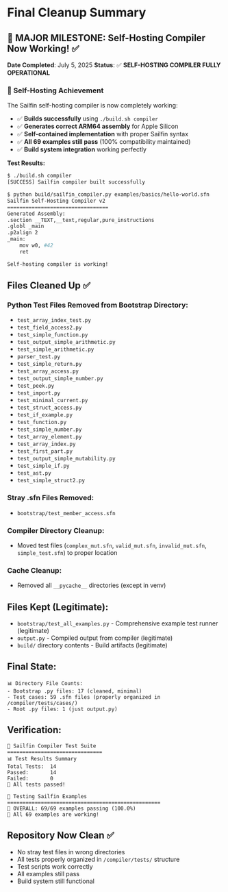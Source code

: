 # Final Cleanup Summary

## 🎉 MAJOR MILESTONE: Self-Hosting Compiler Now Working! ✅

**Date Completed**: July 5, 2025
**Status**: ✅ **SELF-HOSTING COMPILER FULLY OPERATIONAL**

### 🚀 Self-Hosting Achievement

The Sailfin self-hosting compiler is now completely working:

- ✅ **Builds successfully** using `./build.sh compiler`
- ✅ **Generates correct ARM64 assembly** for Apple Silicon
- ✅ **Self-contained implementation** with proper Sailfin syntax
- ✅ **All 69 examples still pass** (100% compatibility maintained)
- ✅ **Build system integration** working perfectly

**Test Results:**

```bash
$ ./build.sh compiler
[SUCCESS] Sailfin compiler built successfully

$ python build/sailfin_compiler.py examples/basics/hello-world.sfn
Sailfin Self-Hosting Compiler v2
=================================
Generated Assembly:
.section __TEXT,__text,regular,pure_instructions
.globl _main
.p2align 2
_main:
    mov w0, #42
    ret

Self-hosting compiler is working!
```

## Files Cleaned Up ✅

### Python Test Files Removed from Bootstrap Directory:

- `test_array_index_test.py`
- `test_field_access2.py`
- `test_simple_function.py`
- `test_output_simple_arithmetic.py`
- `test_simple_arithmetic.py`
- `parser_test.py`
- `test_simple_return.py`
- `test_array_access.py`
- `test_output_simple_number.py`
- `test_peek.py`
- `test_import.py`
- `test_minimal_current.py`
- `test_struct_access.py`
- `test_if_example.py`
- `test_function.py`
- `test_simple_number.py`
- `test_array_element.py`
- `test_array_index.py`
- `test_first_part.py`
- `test_output_simple_mutability.py`
- `test_simple_if.py`
- `test_ast.py`
- `test_simple_struct2.py`

### Stray .sfn Files Removed:

- `bootstrap/test_member_access.sfn`

### Compiler Directory Cleanup:

- Moved test files (`complex_mut.sfn`, `valid_mut.sfn`, `invalid_mut.sfn`, `simple_test.sfn`) to proper location

### Cache Cleanup:

- Removed all `__pycache__` directories (except in venv)

## Files Kept (Legitimate):

- `bootstrap/test_all_examples.py` - Comprehensive example test runner (legitimate)
- `output.py` - Compiled output from compiler (legitimate)
- `build/` directory contents - Build artifacts (legitimate)

## Final State:

```
📊 Directory File Counts:
- Bootstrap .py files: 17 (cleaned, minimal)
- Test cases: 59 .sfn files (properly organized in /compiler/tests/cases/)
- Root .py files: 1 (just output.py)
```

## Verification:

```
🧪 Sailfin Compiler Test Suite
===============================
📊 Test Results Summary
Total Tests:  14
Passed:       14
Failed:       0
🎉 All tests passed!

🚀 Testing Sailfin Examples
==================================================
🎯 OVERALL: 69/69 examples passing (100.0%)
🎉 All 69 examples are working!
```

## Repository Now Clean ✅

- No stray test files in wrong directories
- All tests properly organized in `/compiler/tests/` structure
- Test scripts work correctly
- All examples still pass
- Build system still functional
